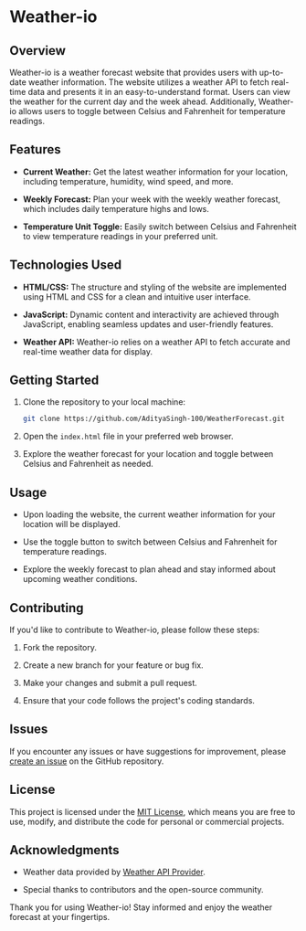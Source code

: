 # Weather-io

## Overview

Weather-io is a weather forecast website that provides users with up-to-date weather information. The website utilizes a weather API to fetch real-time data and presents it in an easy-to-understand format. Users can view the weather for the current day and the week ahead. Additionally, Weather-io allows users to toggle between Celsius and Fahrenheit for temperature readings.

## Features

- **Current Weather:** Get the latest weather information for your location, including temperature, humidity, wind speed, and more.

- **Weekly Forecast:** Plan your week with the weekly weather forecast, which includes daily temperature highs and lows.

- **Temperature Unit Toggle:** Easily switch between Celsius and Fahrenheit to view temperature readings in your preferred unit.

## Technologies Used

- **HTML/CSS:** The structure and styling of the website are implemented using HTML and CSS for a clean and intuitive user interface.

- **JavaScript:** Dynamic content and interactivity are achieved through JavaScript, enabling seamless updates and user-friendly features.

- **Weather API:** Weather-io relies on a weather API to fetch accurate and real-time weather data for display.

## Getting Started

1. Clone the repository to your local machine:

   ```bash
   git clone https://github.com/AdityaSingh-100/WeatherForecast.git
   ```

2. Open the `index.html` file in your preferred web browser.

3. Explore the weather forecast for your location and toggle between Celsius and Fahrenheit as needed.

## Usage

- Upon loading the website, the current weather information for your location will be displayed.

- Use the toggle button to switch between Celsius and Fahrenheit for temperature readings.

- Explore the weekly forecast to plan ahead and stay informed about upcoming weather conditions.

## Contributing

If you'd like to contribute to Weather-io, please follow these steps:

1. Fork the repository.

2. Create a new branch for your feature or bug fix.

3. Make your changes and submit a pull request.

4. Ensure that your code follows the project's coding standards.

## Issues

If you encounter any issues or have suggestions for improvement, please [create an issue](https://github.com/AdityaSingh-100/Weather-io/issues) on the GitHub repository.

## License

This project is licensed under the [MIT License](LICENSE), which means you are free to use, modify, and distribute the code for personal or commercial projects.

## Acknowledgments

- Weather data provided by [Weather API Provider](https://weather-api-provider.com).

- Special thanks to contributors and the open-source community.

Thank you for using Weather-io! Stay informed and enjoy the weather forecast at your fingertips.
